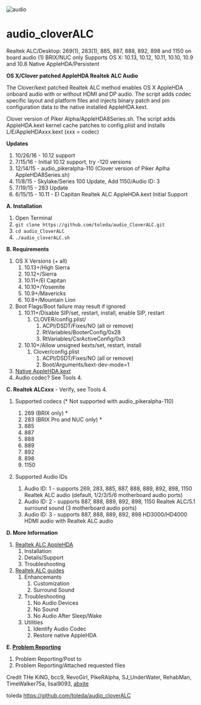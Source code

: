 ![audio](https://github.com/toleda/audio_RealtekALC/blob/master/sound.png)
# audio\_cloverALC
Realtek ALC/Desktop: 269(1), 283(1), 885, 887, 888, 892, 898 and 1150 on board audio  (1) BRIX/NUC only
Supports OS X: 10.13, 10.12, 10.11, 10.10, 10.9 and 10.8
Native AppleHDA/Persistent

**OS X/Clover patched AppleHDA Realtek ALC Audio**

The Clover/kext patched Realtek ALC method enables OS X AppleHDA onboard audio with or without HDMI and DP audio. The script adds codec specific layout and platform files and injects binary patch and pin configuration data to the native installed AppleHDA.kext.

Clover version of Piker Alpha/AppleHDA8Series.sh. The script adds AppleHDA.kext kernel cache patches to config.plist and installs L/E/AppleHDAxxx.kext (xxx = codec)

**Updates**

1. 10/26/16 - 10.12 support
2. 7/15/16 - Initial 10.12 support, try -120 versions
2. 12/14/15 - audio_pikeralpha-110 (Clover version of Piker Aplha AppleHDA8Series.sh)
2. 11/8/15 - Skylake/Series 100 Update, Add 1150/Audio ID: 3
3. 7/19/15 - 283 Update
4. 6/15/15 - 10.11 - El Capitan Realtek ALC AppleHDA.kext Initial Support


**A. Installation**

1. Open Terminal
2. `git clone https://github.com/toleda/audio_CloverALC.git`
3. `cd audio_CloverALC`
4. `./audio_cloverALC.sh`

**B. Requirements**

1.  OS X Versions (+ all)
    1.  10.13+/High Sierra
    2.  10.12+/Sierra
    3.  10.11+/El Capitan
    4.  10.10+/Yosemite
    5.  10.9+/Mavericks
    6.  10.8+/Mountain Lion
2. Boot Flags/Boot failure may result if ignored
	1.	10.11+/Disable SIP/set, restart, install, enable SIP, restart
		1.	CLOVER/config.plist/
			1. ACPI/DSDT/Fixes/NO (all or remove)
			2.	RtVariables/BooterConfig/0x28
			3.	RtVariables/CsrActiveConfig/0x3
	2.	10.10+/Allow unsigned kexts/set, restart, install
		1.	Clover/config.plist
			1. ACPI/DSDT/Fixes/NO (all or remove)
			2.	Boot/Arguments/kext-dev-mode=1
3.  [Native AppleHDA.kext](https://github.com/toleda/audio_ALC_guides/blob/master/Restore%20native%20AppleHDA%20%5BGuide%5D.pdf)
4.  Audio codec? See Tools 4.

**C. Realtek ALCxxx** - Verify, see Tools 4.

1.  Supported codecs (* Not supported with audio_pikeralpha-110)
    1.  269 (BRIX only) *
    2.  283 (BRIX Pro and NUC only) *
    3.  885
    4.  887
    5.  888
    6.  889
    7.  892
    8.  898
    9.  1150

2.  Supported Audio IDs
    1. Audio ID: 1 - supports 269, 283, 885, 887, 888, 889, 892, 898, 1150
        Realtek ALC audio (default, 1/2/3/5/6 motherboard audio ports)
    2. Audio ID: 2 - supports 887, 888, 889, 892, 898, 1150
        Realtek ALC/5.1 surround sound (3 motherboard audio ports)
    3. Audio ID: 3 - supports 887, 888, 889, 892, 898
        HD3000/HD4000 HDMI audio with Realtek ALC audio

**D. More Information**

1. [Realtek ALC AppleHDA](https://github.com/toleda/audio_ALC_guides/blob/master/Realtek%20ALC%20AppleHDA.pdf)
    1. Installation
    2. Details/Support
    3. Troubleshooting
2. [Realtek ALC guides](https://github.com/toleda/audio_ALC_guides)
    1. Enhancemants
        1. Customization
        2. Surround Sound
    2. Troubleshooting
        1. No Audio Devices
        2. No Sound
        3. No Audio After Sleep/Wake
    3. Utilities
        1. Identify Audio Codec
        2. Restore native AppleHDA

**E. [Problem Reporting](https://github.com/toleda/audio_ALC_guides/blob/master/Problem%20Reporting.md)**

1. Problem Reporting/Post to
2. Problem Reporting/Attached requested files

Credit
THe KiNG, bcc9, RevoGirl, PikeRAlpha, SJ\_UnderWater, RehabMan, TimeWalker75a, lisai9093, [abxite](http://applelife.ru/threads/patchim-applehda-s-pomoschju-zagruzchika.39406/#post-353647)

toleda https://github.com/toleda/audio_cloverALC

